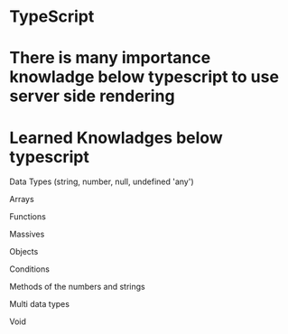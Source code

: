 # TypeScript

# There is many importance knowladge below typescript to use server side rendering

<h1> Learned Knowladges below typescript </h1>

<p>Data Types (string, number, null, undefined 'any')</p>
<p>Arrays</p>
<p>Functions</p>
<p>Massives</p>
<p>Objects</p>
<p>Conditions</p>
<p>Methods of the numbers and strings</p>
<p> Multi data types </p>
<p>Void</p>
